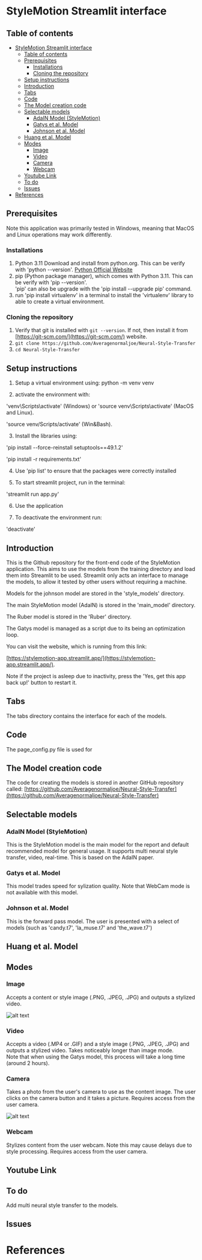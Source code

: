 # StyleMotion Streamlit interface

## Table of contents

- [StyleMotion Streamlit interface](#stylemotion-streamlit-interface)
  - [Table of contents](#table-of-contents)
  - [Prerequisites](#prerequisites)
    - [Installations](#installations)
    - [Cloning the repository](#cloning-the-repository)
  - [Setup instructions](#setup-instructions)
  - [Introduction](#introduction)
  - [Tabs](#tabs)
  - [Code](#code)
  - [The Model creation code](#the-model-creation-code)
  - [Selectable models](#selectable-models)
    - [AdaIN Model (StyleMotion)](#adain-model-stylemotion)
    - [Gatys et al. Model](#gatys-et-al-model)
    - [Johnson et al. Model](#johnson-et-al-model)
  - [Huang et al. Model](#huang-et-al-model)
  - [Modes](#modes)
    - [Image](#image)
    - [Video](#video)
    - [Camera](#camera)
    - [Webcam](#webcam)
  - [Youtube Link](#youtube-link)
  - [To do](#to-do)
  - [Issues](#issues)
- [References](#references)

## Prerequisites

Note this application was primarily tested in Windows, meaning that MacOS and Linux operations may work differently.

### Installations

1. Python 3.11 Download and install from python.org. This can be verify with 'python --version'. [Python Official Website](https://www.python.org/)
2. pip (Python package manager), which comes with Python 3.11. This can be verify with 'pip --version'.  
   'pip' can also be upgrade with the 'pip install --upgrade pip' command.
3. run 'pip install virtualenv' in a terminal to install the 'virtualenv' library to able to create a virtual environment.

### Cloning the repository

1. Verify that git is installed with `git --version`. If not, then install it from [https://git-scm.com/](https://git-scm.com/) website.
1. `git clone https://github.com/Averagenormaljoe/Neural-Style-Transfer`
1. `cd Neural-Style-Transfer`

## Setup instructions

1. Setup a virtual environment using: python -m venv venv

2. activate the environment with:

'venv\Scripts\activate' (Windows) or 'source venv\Scripts\activate' (MacOS and Linux).

'source venv/Scripts/activate' (Win&Bash).

3. Install the libraries using:

'pip install --force-reinstall setuptools==49.1.2'

'pip install -r requirements.txt'

4. Use 'pip list' to ensure that the packages were correctly installed

5. To start streamlit project, run in the terminal:

'streamlit run app.py'

6. Use the application

7. To deactivate the environment run:

'deactivate'

## Introduction

This is the Github repository for the front-end code of the StyleMotion application. This aims to use the models from the training directory and load them into Streamlit to be used. Streamlit only acts an interface to
manage the models, to allow it tested by other users without requiring a machine.

Models for the johnson model are stored in the 'style_models' directory.

The main StyleMotion model (AdaIN) is stored in the 'main_model' directory.

The Ruber model is stored in the 'Ruber' directory.

The Gatys model is managed as a script due to its being an optimization loop.

You can visit the website, which is running from this link:

[https://stylemotion-app.streamlit.app/](https://stylemotion-app.streamlit.app/).

Note if the project is asleep due to inactivity, press the 'Yes, get this app back up!' button to
restart it.

## Tabs

The tabs directory contains the interface for each of the models.

## Code

The page_config.py file is used for

## The Model creation code

The code for creating the models is stored in another GitHub repository called:
[https://github.com/Averagenormaljoe/Neural-Style-Transfer](https://github.com/Averagenormaljoe/Neural-Style-Transfer)

## Selectable models

### AdaIN Model (StyleMotion)

This is the StyleMotion model is the main model for the report and default recommended model for general usage.
It supports multi neural style transfer, video, real-time. This is based on the AdaIN paper.

### Gatys et al. Model

This model trades speed for sylization quality. Note that WebCam mode is not available with this model.

### Johnson et al. Model

This is the forward pass model. The user is presented with a select of models (such as 'candy.t7', 'la_muse.t7' and 'the_wave.t7')

## Huang et al. Model

## Modes

### Image

Accepts a content or style image (.PNG, .JPEG, .JPG) and outputs a stylized video.

![alt text](assets/readme_images/image_mode.png "Camera mode component")

### Video

Accepts a video (.MP4 or .GIF) and a style image (.PNG, .JPEG, .JPG) and outputs a stylized video. Takes noticeably longer than image mode.  
Note that when using the Gatys model, this process will take a long time (around 2 hours).

### Camera

Takes a photo from the user's camera to use as the content image. The user clicks on the camera button and it takes a picture. Requires access from the user camera.

![alt text](assets/readme_images/camera_mode.png "Camera mode component")

### Webcam

Stylizes content from the user webcam. Note this may cause delays due to style processing. Requires access from the user camera.

## Youtube Link

## To do

Add multi neural style transfer to the models.

## Issues

# References
